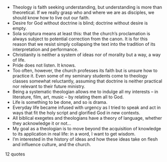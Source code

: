  - Theology is faith seeking understanding, but understanding is more than theoretical. If we really grasp who and where we are as disciples, we should know how to live out our faith.
 - Desire for God without doctrine is blind; doctrine without desire is empty.
 - Sola scriptura means at least this: that the church’s proclamation is always subject to potential correction from the canon. It is for this reason that we resist simply collapsing the text into the tradition of its interpretation and performance.
 - Christianity is neither a system of ideas nor of morality but a way, a way of life.
 - Pride does not listen. It knows.
 - Too often, however, the church professes its faith but is unsure how to practice it. Even some of my seminary students come to theology classes somewhat reluctantly, assuming that doctrine is neither practical nor relevant to their future ministry.
 - Being a systematic theologian allows me to indulge all my interests – in literature, film, art, music – by relating them all to God.
 - Life is something to be done, and so is drama.
 - Everyday life became infused with urgency as I tried to speak and act in ways that fit the holy script and glorified God in new contexts.
 - All biblical exegetes and theologians have a theory of language, whether they acknowledge it or not...
 - My goal as a theologian is to move beyond the acquisition of knowledge to its application in real life: in a word, I want to get wisdom.
 - I’m interested in the history of ideas and how these ideas take on flesh and influence culture, and the church.

12 quotes